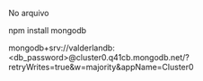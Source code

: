 No arquivo 



npm install mongodb

mongodb+srv://valderlandb:<db_password>@cluster0.q41cb.mongodb.net/?retryWrites=true&w=majority&appName=Cluster0